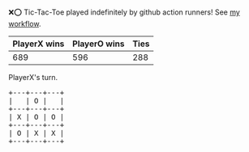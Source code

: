 :x::o: Tic-Tac-Toe played indefinitely by github action runners! See [my workflow](.github/workflows/play.yaml).

|PlayerX wins|PlayerO wins|Ties|
|-|-|-|
|689|596|288|

PlayerX's turn.

<pre>
+---+---+---+
|   | O |   |
+---+---+---+
| X | O | O |
+---+---+---+
| O | X | X |
+---+---+---+
</pre>
